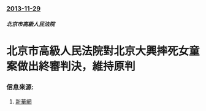 ### [2013-11-29](/news/2013/11/29/index.md)

##### 北京市高級人民法院
#  北京市高級人民法院對北京大興摔死女童案做出終審判決，維持原判 




### 信息来源:

1. [新華網](http://news.xinhuanet.com/legal/2013-11/29/c_125781252.htm)
